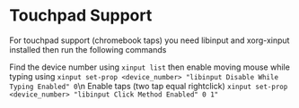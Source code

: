 # Touchpad Support
For touchpad support (chromebook taps) you need libinput and xorg-xinput installed then run the following commands

Find the device number using `xinput list`
then enable moving mouse while typing using `xinput set-prop <device_number> "libinput Disable While Typing Enabled" 0`\n
Enable taps (two tap equal rightclick) `xinput set-prop <device_number> "libinput Click Method Enabled" 0 1"`
